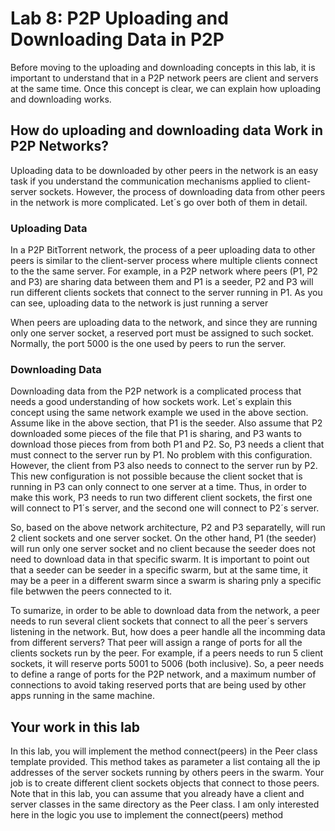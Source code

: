 # Lab 8: P2P Uploading and Downloading Data in P2P

Before moving to the uploading and downloading concepts in this lab, it is important to understand that in a P2P network peers are client and servers at the same time. Once this concept is clear, we can explain how uploading and downloading works. 

## How do uploading and downloading data Work in P2P Networks? 

Uploading data to be downloaded by other peers in the network is an easy task if you understand the communication mechanisms applied to client-server sockets. However, the process of downloading data from other peers in the network is more complicated. Let´s go over both of them in detail.

### Uploading Data

In a P2P BitTorrent network, the process of a peer uploading data to other peers is similar to the client-server process where multiple clients connect to the the same server. For example, in a P2P network where peers (P1, P2 and P3) are sharing data between them and P1 is a seeder, P2 and P3 will run different clients sockets that connect to the server running in P1. As you can see, uploading data to the network is just running a server

When peers are uploading data to the network, and since they are running only one server socket, a reserved port must be assigned to such socket. Normally, the port 5000 is the one used by peers to run the server. 

### Downloading Data

Downloading data from the P2P network is a complicated process that needs a good understanding of how sockets work. Let´s explain this concept using the same network example we used in the above section. Assume like in the above section, that P1 is the seeder. Also assume that P2 downloaded some pieces of the file that P1 is sharing, and P3 wants to download those pieces from from both P1 and P2. So, P3 needs a client that must connect to the server run by P1. No problem with this configuration. However, the client from P3 also needs to connect to the server run by P2. This new configuration is not possible because the client socket that is running in P3 can only connect to one server at a time. Thus, in order to make this work, P3 needs to run two different client sockets, the first one will connect to P1´s server, and the second one will connect to P2´s server. 

So, based on the above network architecture, P2 and P3 separatelly, will run 2 client sockets and one server socket. On the other hand, P1 (the seeder) will run only one server socket and no client because the seeder does not need to download data in that specific swarm. 
It is important to point out that a seeder can be seeder in a specific swarm, but at the same time, it may be a peer in a different swarm since a swarm is sharing pnly a specific file betwwen the peers connected to it. 

To sumarize, in order to be able to download data from the network, a peer needs to run several client sockets that connect to all the peer´s servers listening in the network. But, how does a peer handle all the incomming data from different servers? That peer will assign a range of ports for all the clients sockets run by the peer. For example, if a peers needs to run 5 client sockets, it will reserve ports 5001 to 5006 (both inclusive). So, a peer needs to define a range of ports for the P2P network, and a maximum number of connections to avoid taking reserved ports that are being used by other apps running in the same machine. 

## Your work in this lab 

In this lab, you will implement the method connect(peers) in the Peer class template provided. This method takes as parameter a list containg all the ip addresses of the server sockets running by others peers in the swarm. Your job is to create different client sockets objects that connect to those peers. Note that in this lab, you can assume that you already have a client and server classes in the same directory as the Peer class. I am only interested here in the logic you use to implement the connect(peers) method 





